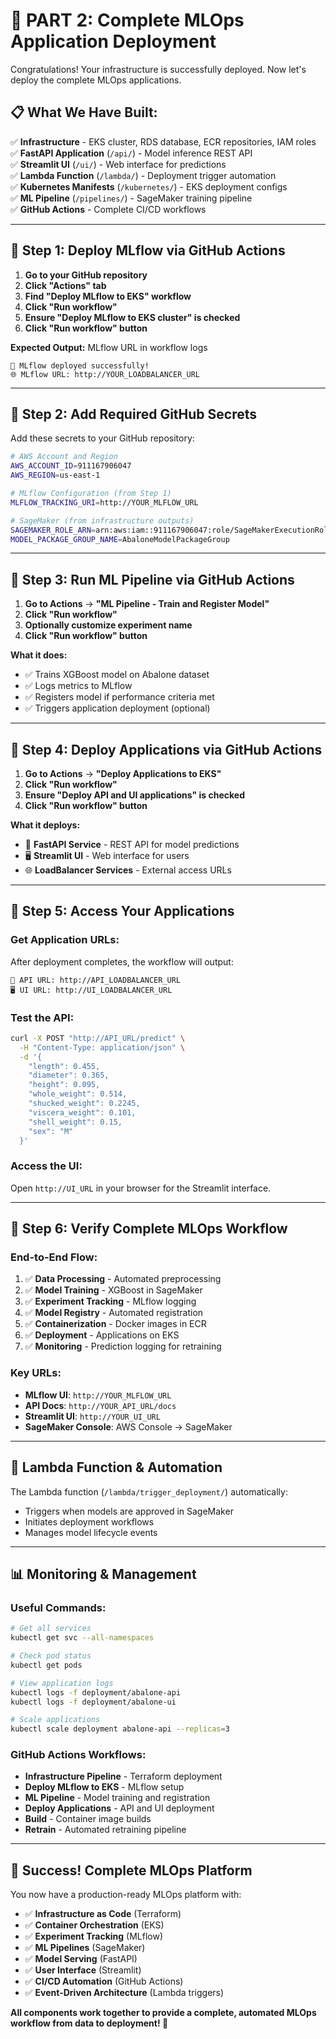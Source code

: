 # 🚀 PART 2: Complete MLOps Application Deployment

Congratulations! Your infrastructure is successfully deployed. Now let's deploy the complete MLOps applications.

## 📋 **What We Have Built:**

✅ **Infrastructure** - EKS cluster, RDS database, ECR repositories, IAM roles  
✅ **FastAPI Application** (`/api/`) - Model inference REST API  
✅ **Streamlit UI** (`/ui/`) - Web interface for predictions  
✅ **Lambda Function** (`/lambda/`) - Deployment trigger automation  
✅ **Kubernetes Manifests** (`/kubernetes/`) - EKS deployment configs  
✅ **ML Pipeline** (`/pipelines/`) - SageMaker training pipeline  
✅ **GitHub Actions** - Complete CI/CD workflows  

---

## 🎯 **Step 1: Deploy MLflow via GitHub Actions**

1. **Go to your GitHub repository**
2. **Click "Actions" tab**
3. **Find "Deploy MLflow to EKS" workflow**
4. **Click "Run workflow"**
5. **Ensure "Deploy MLflow to EKS cluster" is checked**
6. **Click "Run workflow" button**

**Expected Output:** MLflow URL in workflow logs
```
🎉 MLflow deployed successfully!
🌐 MLflow URL: http://YOUR_LOADBALANCER_URL
```

---

## 🎯 **Step 2: Add Required GitHub Secrets**

Add these secrets to your GitHub repository:

```bash
# AWS Account and Region
AWS_ACCOUNT_ID=911167906047
AWS_REGION=us-east-1

# MLflow Configuration (from Step 1)
MLFLOW_TRACKING_URI=http://YOUR_MLFLOW_URL

# SageMaker (from infrastructure outputs)
SAGEMAKER_ROLE_ARN=arn:aws:iam::911167906047:role/SageMakerExecutionRole
MODEL_PACKAGE_GROUP_NAME=AbaloneModelPackageGroup
```

---

## 🎯 **Step 3: Run ML Pipeline via GitHub Actions**

1. **Go to Actions** → **"ML Pipeline - Train and Register Model"**
2. **Click "Run workflow"**
3. **Optionally customize experiment name**
4. **Click "Run workflow" button**

**What it does:**
- ✅ Trains XGBoost model on Abalone dataset
- ✅ Logs metrics to MLflow
- ✅ Registers model if performance criteria met
- ✅ Triggers application deployment (optional)

---

## 🎯 **Step 4: Deploy Applications via GitHub Actions**

1. **Go to Actions** → **"Deploy Applications to EKS"**
2. **Click "Run workflow"**
3. **Ensure "Deploy API and UI applications" is checked**
4. **Click "Run workflow" button**

**What it deploys:**
- 🔌 **FastAPI Service** - REST API for model predictions
- 🖥️ **Streamlit UI** - Web interface for users
- 🌐 **LoadBalancer Services** - External access URLs

---

## 🎯 **Step 5: Access Your Applications**

### **Get Application URLs:**
After deployment completes, the workflow will output:
```
🔌 API URL: http://API_LOADBALANCER_URL
🖥️ UI URL: http://UI_LOADBALANCER_URL
```

### **Test the API:**
```bash
curl -X POST "http://API_URL/predict" \
  -H "Content-Type: application/json" \
  -d '{
    "length": 0.455,
    "diameter": 0.365,
    "height": 0.095,
    "whole_weight": 0.514,
    "shucked_weight": 0.2245,
    "viscera_weight": 0.101,
    "shell_weight": 0.15,
    "sex": "M"
  }'
```

### **Access the UI:**
Open `http://UI_URL` in your browser for the Streamlit interface.

---

## 🎯 **Step 6: Verify Complete MLOps Workflow**

### **End-to-End Flow:**
1. ✅ **Data Processing** - Automated preprocessing
2. ✅ **Model Training** - XGBoost in SageMaker
3. ✅ **Experiment Tracking** - MLflow logging
4. ✅ **Model Registry** - Automated registration
5. ✅ **Containerization** - Docker images in ECR
6. ✅ **Deployment** - Applications on EKS
7. ✅ **Monitoring** - Prediction logging for retraining

### **Key URLs:**
- **MLflow UI**: `http://YOUR_MLFLOW_URL`
- **API Docs**: `http://YOUR_API_URL/docs`
- **Streamlit UI**: `http://YOUR_UI_URL`
- **SageMaker Console**: AWS Console → SageMaker

---

## 🔧 **Lambda Function & Automation**

The Lambda function (`/lambda/trigger_deployment/`) automatically:
- Triggers when models are approved in SageMaker
- Initiates deployment workflows
- Manages model lifecycle events

---

## 📊 **Monitoring & Management**

### **Useful Commands:**
```bash
# Get all services
kubectl get svc --all-namespaces

# Check pod status
kubectl get pods

# View application logs
kubectl logs -f deployment/abalone-api
kubectl logs -f deployment/abalone-ui

# Scale applications
kubectl scale deployment abalone-api --replicas=3
```

### **GitHub Actions Workflows:**
- **Infrastructure Pipeline** - Terraform deployment
- **Deploy MLflow to EKS** - MLflow setup
- **ML Pipeline** - Model training and registration
- **Deploy Applications** - API and UI deployment
- **Build** - Container image builds
- **Retrain** - Automated retraining pipeline

---

## 🎉 **Success! Complete MLOps Platform**

You now have a production-ready MLOps platform with:

- ✅ **Infrastructure as Code** (Terraform)
- ✅ **Container Orchestration** (EKS)
- ✅ **Experiment Tracking** (MLflow)
- ✅ **ML Pipelines** (SageMaker)
- ✅ **Model Serving** (FastAPI)
- ✅ **User Interface** (Streamlit)
- ✅ **CI/CD Automation** (GitHub Actions)
- ✅ **Event-Driven Architecture** (Lambda triggers)

**All components work together to provide a complete, automated MLOps workflow from data to deployment! 🚀** 